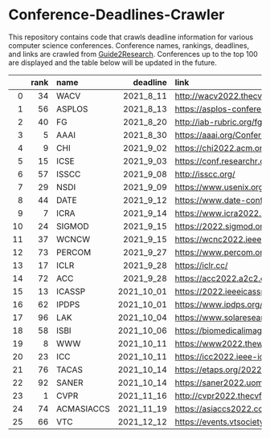 # Conference-Deadlines-Crawler 

 This repository contains code that crawls deadline information for various computer science conferences. Conference names, rankings, deadlines, and links are crawled from [Guide2Research](https://www.guide2research.com/topconf/machine-learning). Conferences up to the top 100 are displayed and the table below will be updated in the future.

|    |   rank | name       |   deadline | link                                           |
|---:|-------:|:-----------|-----------:|:-----------------------------------------------|
|  0 |     34 | WACV       |  2021_8_11 | http://wacv2022.thecvf.com/home                |
|  1 |     56 | ASPLOS     |  2021_8_13 | https://asplos-conference.org/                 |
|  2 |     40 | FG         |  2021_8_20 | http://iab-rubric.org/fg2021/                  |
|  3 |      5 | AAAI       |  2021_8_30 | https://aaai.org/Conferences/AAAI-22/          |
|  4 |      9 | CHI        |  2021_9_02 | https://chi2022.acm.org/                       |
|  5 |     15 | ICSE       |  2021_9_03 | https://conf.researchr.org/home/icse-2022      |
|  6 |     57 | ISSCC      |  2021_9_08 | http://isscc.org/                              |
|  7 |     29 | NSDI       |  2021_9_09 | https://www.usenix.org/conference/nsdi22       |
|  8 |     44 | DATE       |  2021_9_12 | https://www.date-conference.com/               |
|  9 |      7 | ICRA       |  2021_9_14 | https://www.icra2022.org/                      |
| 10 |     24 | SIGMOD     |  2021_9_15 | https://2022.sigmod.org/                       |
| 11 |     37 | WCNCW      |  2021_9_15 | https://wcnc2022.ieee-wcnc.org/                |
| 12 |     73 | PERCOM     |  2021_9_27 | https://www.percom.org/                        |
| 13 |     17 | ICLR       |  2021_9_28 | https://iclr.cc/                               |
| 14 |     72 | ACC        |  2021_9_28 | https://acc2022.a2c2.org/                      |
| 15 |     13 | ICASSP     | 2021_10_01 | https://2022.ieeeicassp.org/                   |
| 16 |     62 | IPDPS      | 2021_10_01 | https://www.ipdps.org/                         |
| 17 |     96 | LAK        | 2021_10_04 | https://www.solaresearch.org/events/lak/lak22/ |
| 18 |     58 | ISBI       | 2021_10_06 | https://biomedicalimaging.org/2022/            |
| 19 |      8 | WWW        | 2021_10_11 | https://www2022.thewebconf.org/                |
| 20 |     23 | ICC        | 2021_10_11 | https://icc2022.ieee-icc.org/                  |
| 21 |     76 | TACAS      | 2021_10_14 | https://etaps.org/2022/tacas                   |
| 22 |     92 | SANER      | 2021_10_14 | https://saner2022.uom.gr/                      |
| 23 |      1 | CVPR       | 2021_11_16 | http://cvpr2022.thecvf.com/                    |
| 24 |     74 | ACMASIACCS | 2021_11_19 | https://asiaccs2022.conferenceservice.jp/      |
| 25 |     66 | VTC        | 2021_12_12 | https://events.vtsociety.org/vtc2022-spring/   |